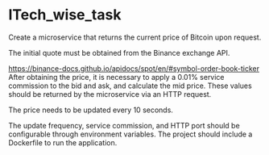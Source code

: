 # ITech_wise_task

Create a microservice that returns the current price of Bitcoin upon request.

The initial quote must be obtained from the Binance exchange API.

https://binance-docs.github.io/apidocs/spot/en/#symbol-order-book-ticker
After obtaining the price, it is necessary to apply a 0.01% service commission to the bid and ask, and calculate the mid price. These values should be returned by the microservice via an HTTP request.

The price needs to be updated every 10 seconds.

The update frequency, service commission, and HTTP port should be configurable through environment variables. The project should include a Dockerfile to run the application.
